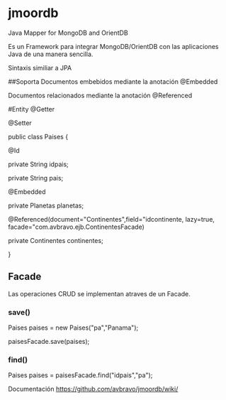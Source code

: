 # jmoordb
Java Mapper for MongoDB and OrientDB

Es un Framework para integrar MongoDB/OrientDB con las aplicaciones Java de una manera sencilla.

Sintaxis similiar a JPA

##Soporta
 Documentos embebidos mediante la anotación @Embedded

  Documentos relacionados mediante la anotación @Referenced

#Entity
@Getter

@Setter

public class Paises {

   @Id
  
   private String idpais;
  
   private String pais;
  
   @Embedded
  
   private Planetas planetas;
  
   @Referenced(document="Continentes",field="idcontinente, lazy=true, facade="com.avbravo.ejb.ContinentesFacade)
  
   private Continentes continentes;
  
}

<h2>Facade</h2>
Las operaciones CRUD se implementan atraves de un Facade.

  <h3>save()</h3>
  
   Paises paises = new Paises("pa","Panama");
   
   paisesFacade.save(paises);
   
   <h3>find()</h3>
   Paises paises = paisesFacade.find("idpais","pa");
   
   
   
   
Documentación <https://github.com/avbravo/jmoordb/wiki/>

